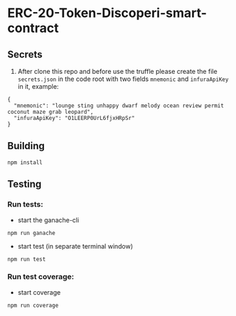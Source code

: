 # ERC-20-Token-Discoperi-smart-contract

## Secrets

1. After clone this repo and before use the truffle please create the file `secrets.json` in the code root with two fields `mnemonic` and `infuraApiKey` in it, example:
```
{
  "mnemonic": "lounge sting unhappy dwarf melody ocean review permit coconut maze grab leopard",
  "infuraApiKey": "O1LEERP0UrL6fjxHRpSr"
}
```

## Building
```
npm install
```
## Testing
### Run tests:

- start the ganache-cli 
```
npm run ganache
```
- start test (in separate terminal window)
```
npm run test
```

### Run test coverage:

- start coverage
```
npm run coverage
```